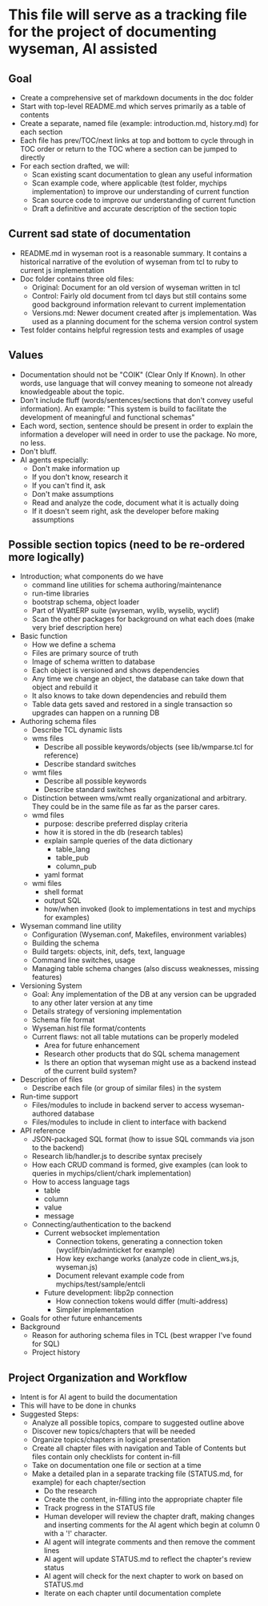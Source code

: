 # This file will serve as a tracking file for the project of documenting wyseman, AI assisted

## Goal
- Create a comprehensive set of markdown documents in the doc folder
- Start with top-level README.md which serves primarily as a table of contents
- Create a separate, named file (example: introduction.md, history.md) for each section
- Each file has prev/TOC/next links at top and bottom to cycle through in TOC order or return to the TOC where a section can be jumped to directly
- For each section drafted, we will:
  - Scan existing scant documentation to glean any useful information
  - Scan example code, where applicable (test folder, mychips implementation) to improve our understanding of current function
  - Scan source code to improve our understanding of current function
  - Draft a definitive and accurate description of the section topic

## Current sad state of documentation
- README.md in wyseman root is a reasonable summary.
  It contains a historical narrative of the evolution of wyseman from tcl to ruby to current js implementation
- Doc folder contains three old files:
  - Original: Document for an old version of wyseman written in tcl
  - Control: Fairly old document from tcl days but still contains some good background information relevant to current implementation
  - Versions.md: Newer document created after js implementation.  Was used as a planning document for the schema version control system
- Test folder contains helpful regression tests and examples of usage

## Values
- Documentation should not be "COIK" (Clear Only If Known).  In other words, use language that will convey meaning to someone not already knowledgeable about the topic.
- Don't include fluff (words/sentences/sections that don't convey useful information).  An example: "This system is build to facilitate the development of meaningful and functional schemas"
- Each word, section, sentence should be present in order to explain the information a developer will need in order to use the package.  No more, no less.
- Don't bluff.
- AI agents especially:
  - Don't make information up
  - If you don't know, research it
  - If you can't find it, ask
  - Don't make assumptions
  - Read and analyze the code, document what it is actually doing
  - If it doesn't seem right, ask the developer before making assumptions

## Possible section topics (need to be re-ordered more logically)
- Introduction; what components do we have
  - command line utilities for schema authoring/maintenance
  - run-time libraries
  - bootstrap schema, object loader
  - Part of WyattERP suite (wyseman, wylib, wyselib, wyclif)
  - Scan the other packages for background on what each does (make very brief description here)
- Basic function
  - How we define a schema
  - Files are primary source of truth
  - Image of schema written to database
  - Each object is versioned and shows dependencies
  - Any time we change an object, the database can take down that object and rebuild it
  - It also knows to take down dependencies and rebuild them
  - Table data gets saved and restored in a single transaction so upgrades can happen on a running DB
- Authoring schema files
  - Describe TCL dynamic lists
  - wms files
    - Describe all possible keywords/objects (see lib/wmparse.tcl for reference)
    - Describe standard switches
  - wmt files
    - Describe all possible keywords
    - Describe standard switches
  - Distinction between wms/wmt really organizational and arbitrary.  They could be in the same file as far as the parser cares.
  - wmd files
    - purpose: describe preferred display criteria
    - how it is stored in the db (research tables)
    - explain sample queries of the data dictionary
      - table_lang
      - table_pub
      - column_pub
    - yaml format
  - wmi files
    - shell format
    - output SQL
    - how/when invoked (look to implementations in test and mychips for examples)
- Wyseman command line utility
  - Configuration (Wyseman.conf, Makefiles, environment variables)
  - Building the schema
  - Build targets: objects, init, defs, text, language
  - Command line switches, usage
  - Managing table schema changes (also discuss weaknesses, missing features)
- Versioning System
  - Goal: Any implementation of the DB at any version can be upgraded to any other later version at any time
  - Details strategy of versioning implementation
  - Schema file format
  - Wyseman.hist file format/contents
  - Current flaws: not all table mutations can be properly modeled
    - Area for future enhancement
    - Research other products that do SQL schema management
    - Is there an option that wyseman might use as a backend instead of the current build system?
- Description of files
  - Describe each file (or group of similar files) in the system
- Run-time support
  - Files/modules to include in backend server to access wyseman-authored database
  - Files/modules to include in client to interface with backend
- API reference
  - JSON-packaged SQL format (how to issue SQL commands via json to the backend)
  - Research lib/handler.js to describe syntax precisely
  - How each CRUD command is formed, give examples (can look to queries in mychips/client/chark implementation)
  - How to access language tags
    - table
    - column
    - value
    - message
  - Connecting/authentication to the backend
    - Current websocket implementation
      - Connection tokens, generating a connection token (wyclif/bin/adminticket for example)
      - How key exchange works (analyze code in client_ws.js, wyseman.js)
      - Document relevant example code from mychips/test/sample/entcli
    - Future development: libp2p connection
      - How connection tokens would differ (multi-address)
      - Simpler implementation
- Goals for other future enhancements
- Background
  - Reason for authoring schema files in TCL (best wrapper I've found for SQL)
  - Project history

## Project Organization and Workflow
- Intent is for AI agent to build the documentation
- This will have to be done in chunks
- Suggested Steps:
  - Analyze all possible topics, compare to suggested outline above
  - Discover new topics/chapters that will be needed
  - Organize topics/chapters in logical presentation
  - Create all chapter files with navigation and Table of Contents but files contain only checklists for content in-fill
  - Take on documentation one file or section at a time
  - Make a detailed plan in a separate tracking file (STATUS.md, for example) for each chapter/section
    - Do the research
    - Create the content, in-filling into the appropriate chapter file
    - Track progress in the STATUS file
    - Human developer will review the chapter draft, making changes and inserting comments for the AI agent which begin at column 0 with a '!' character.
    - AI agent will integrate comments and then remove the comment lines
    - AI agent will update STATUS.md to reflect the chapter's review status
    - AI agent will check for the next chapter to work on based on STATUS.md
    - Iterate on each chapter until documentation complete
